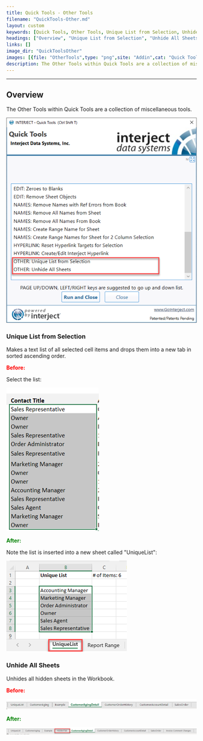 ```yaml
---
title: Quick Tools - Other Tools
filename: "QuickTools-Other.md"
layout: custom
keywords: [Quick Tools, Other Tools, Unique List from Selection, Unhide All Sheets]
headings: ["Overview", "Unique List from Selection", "Unhide All Sheets"]
links: []
image_dir: "QuickToolsOther"
images: [{file: "OtherTools",type: "png",site: "Addin",cat: "Quick Tools",sub: "",report: "",ribbon: "",config: ""},{file: "ListBefore",type: "png",site: "Addin",cat: "Report",sub: "",report: "",ribbon: "",config: ""},{file: "ListAfter",type: "png",site: "Addin",cat: "Report",sub: "",report: "",ribbon: "",config: ""},{file: "HiddenBefore",type: "png",site: "Addin",cat: "Report",sub: "",report: "Customer Aging Detail",ribbon: "",config: ""},{file: "HiddenAfter",type: "png",site: "Addin",cat: "Report",sub: "",report: "Customer Aging Detail",ribbon: "",config: ""}]
description: The Other Tools within Quick Tools are a collection of miscellaneous tools.
---
```

* * *

## Overview

The Other Tools within Quick Tools are a collection of miscellaneous tools.

![](/images/QuickToolsOther/OtherTools.png)
<br>

### Unique List from Selection

Makes a text list of all selected cell items and drops them into a new tab in sorted ascending order.

<b style='color:red;'><strong>Before:</strong></b>

Select the list:

![](/images/QuickToolsOther/ListBefore.png)
<br>

<b style='color:green;'><strong>After:</strong></b>

Note the list is inserted into a new sheet called "UniqueList":

![](/images/QuickToolsOther/ListAfter.png)
<br>

### Unhide All Sheets

Unhides all hidden sheets in the Workbook.

<b style='color:red;'><strong>Before:</strong></b>

![](/images/QuickToolsOther/HiddenBefore.png)
<br>

<b style='color:green;'><strong>After:</strong></b>

![](/images/QuickToolsOther/HiddenAfter.png)
<br>

